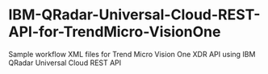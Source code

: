 # IBM-QRadar-Universal-Cloud-REST-API-for-TrendMicro-VisionOne
Sample workflow XML files for Trend Micro Vision One XDR API using IBM QRadar Universal Cloud REST API
